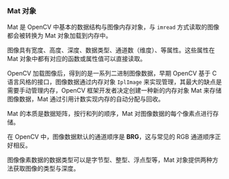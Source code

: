 ### Mat 对象

Mat 是 OpenCV 中基本的数据结构与图像内存对象，与 `imread` 方式读取的图像都会被转换为 Mat 对象加载到内存中。

图像具有宽度、高度、深度、数据类型、通道数（维度）、等属性。这些属性在 Mat 对象中都有对应的函数或属性值可以直接读取。

OpenCV 加载图像后，得到的是一系列二进制图像数据，早期 OpenCV 基于 C 语言风格的接口，图像数据通过内存对象 `IplImage` 来实现管理，其最大的缺点是需要手动管理内存，OpenCV 框架开发者决定创建一种新的内存对象 Mat 来存储图像数据，Mat 通过引用计数实现内存的自动分配与回收。

Mat 的本质是数据矩阵，按行和列的顺序，Mat 对图像数据的每个像素点进行存储。



在 OpenCV 中，图像数据默认的通道顺序是 **BRG**，这与常见的 RGB 通道顺序正好相反。

图像像素数据的数据类型可以是字节型、整型、浮点型等，Mat 对象提供两种方法获取图像的类型与深度。



